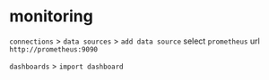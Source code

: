 # monitoring

`connections` > `data sources` > `add data source`
select `prometheus`
url `http://prometheus:9090`

`dashboards` > `import dashboard`
